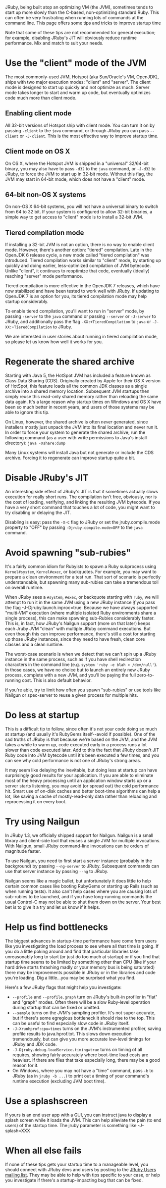 JRuby, being built atop an optimizing VM (the JVM), sometimes tends to start up more slowly than the C-based, non-optimizing standard Ruby. This can often be very frustrating when running lots of commands at the command line. This page offers some tips and tricks to improve startup time

Note that some of these tips are not recommended for general execution; for example, disabling JRuby's JIT will obviously reduce runtime performance. Mix and match to suit your needs.

Use the "client" mode of the JVM
================================

The most commonly-used JVM, Hotspot (aka Sun/Oracle's VM, OpenJDK), ships with two major execution modes: "client" and "server". The client mode is designed to start up quickly and not optimize as much. Server mode takes longer to start and warm up code, but eventually optimizes code much more than client mode.

Enabling client mode
--------------------

All 32-bit versions of Hotspot ship with client mode. You can turn it on by passing `-client` to the `java` command, or through JRuby you can pass `--client` or `-J-client`. This is the most effective way to improve startup time.

Client mode on OS X
-------------------

On OS X, where the Hotspot JVM is shipped in a "universal" 32/64-bit binary, you may also have to pass `-d32` to the `java` command, or `-J-d32` to JRuby, to force the JVM to start up in 32-bit mode. Without this flag, the JVM may start in 64-bit mode, which does not have a "client" mode.

64-bit non-OS X systems
-----------------------

On non-OS X 64-bit systems, you will not have a universal binary to switch from 64 to 32 bit. If your system is configured to allow 32-bit binaries, a simple way to get access to "client" mode is to install a 32-bit JVM.

Tiered compilation mode
-----------------------

If installing a 32-bit JVM is not an option, there is no way to enable client mode. However, there's another option: "tiered" compilation. Late in the OpenJDK 6 release cycle, a new mode called "tiered compilation" was introduced. Tiered compilation works similar to "client" mode, by starting up quickly and doing earlier, less-optimized compilation of JVM bytecode. Unlike "client", it continues to reoptimize that code, eventually (ideally) reaching "server" mode performance.

Tiered compilation is more effective in the OpenJDK 7 releases, which have now stabilized and have been tested to work well with JRuby. If updating to OpenJDK 7 is an option for you, its tiered compilation mode may help startup considerably.

To enable tiered compilation, you'll want to run in "server" mode, by passing `-server` to the `java` command or passing `--server` or `-J-server` to JRuby, and additionally pass the flag `-XX:+TieredCompilation` to `java` or `-J-XX:+TieredCompilation` to JRuby.

We are interested in user stories about running in tiered compilation mode, so please let us know how well it works for you.

Regenerate the shared archive
=============================

Starting with Java 5, the HotSpot JVM has included a feature known as Class Data Sharing (CDS). Originally created by Apple for their OS X version of HotSpot, this feature loads all the common JDK classes as a single archive into a shared memory location. Subsequent JVM startups then simply reuse this read-only shared memory rather than reloading the same data again. It's a large reason why startup times on Windows and OS X have been so much better in recent years, and users of those systems may be able to ignore this tip.

On Linux, however, the shared archive is often *never* generated, since installers mostly just unpack the JVM into its final location and never run it. In order to force your system to generate the shared archive, run the following command (as a user with write permissions to Java's install directory): `java -Xshare:dump`

Many Linux systems will install Java but not generate or include the CDS archive. Forcing it to regenerate can improve startup quite a bit.

Disable JRuby's JIT
===================

An interesting side effect of JRuby's JIT is that it sometimes actually slows execution for really short runs. The compilation isn't free, obviously, nor is the cost of loading, verifying, and linking the resulting JVM bytecode. If you have a very short command that touches a lot of code, you might want to try disabling or delaying the JIT.

Disabling is easy: pass the `-X-C` flag to JRuby or set the jruby.compile.mode property to "OFF" by passing `-Djruby.compile.mode=OFF` to the `java` command.

Avoid spawning "sub-rubies"
===========================

It's a fairly common idiom for Rubyists to spawn a Ruby subprocess using `Kernel#system`, `Kernel#exec`, or backquotes. For example, you may want to prepare a clean environment for a test run. That sort of scenario is perfectly understandable, but spawning many sub-rubies can take a tremendous toll on overall runtime.

When JRuby sees a `#system`, `#exec`, or backquote starting with `ruby`, we will attempt to run it in the same JVM using a new JRuby instance *if* you pass the flag -J-Djruby.launch.inproc=true.  Because we have always supported "multi-VM" execution (where multiple isolated Ruby environments share a single process), this can make spawning sub-Rubies considerably faster. This is, in fact, how JRuby's Nailgun support (more on that later) keeps each Jruby JVM "clean" with multiple JRuby command executions. But even though this can improve performance, there's still a cost for starting up those JRuby instances, since they need to have fresh, clean core classes and a clean runtime.

The worst-case scenario is when we detect that we can't spin up a JRuby instance in the same process, such as if you have shell redirection characters in the command line (e.g. `system 'ruby -e blah > /dev/null'`). In those cases, we have no choice but to launch an entirely new JRuby process, complete with a new JVM, and you'll be paying the full zero-to-running cost.  This is also default behavior.

If you're able, try to limit how often you spawn "sub-rubies" or use tools like Nailgun or spec-server to reuse a given process for multiple hits.

Do less at startup
==================

This is a difficult tip to follow, since often it's not your code doing so much at startup (and usually it's RubyGems itself--avoid if possible). One of the sad truths of JRuby is that because we're based on the JVM, and the JVM takes a while to warm up, code executed early in a process runs a lot slower than code executed later. Add to this the fact that JRuby doesn't JIT Ruby code into JVM bytecode until it's been executed a few times, and you can see why cold performance is not one of JRuby's strong areas.

It may seem like delaying the inevitable, but doing less at startup can have surprisingly good results for your application. If you are able to eliminate most of the heavy processing until an application window starts up or a server starts listening, you may avoid (or spread out) the cold performance hit. Smart use of on-disk caches and better boot-time algorithms can help a lot, like saving a cache of mostly-read-only data rather than reloading and reprocessing it on every boot.

Try using Nailgun
=================

In JRuby 1.3, we officially shipped support for Nailgun. Nailgun is a small library and client-side tool that reuses a single JVM for multiple invocations. With Nailgun, small JRuby command-line invocations can be orders of magnitude faster.

To use Nailgun, you need to first start a server instance (probably in the background) by passing `--ng-server` to JRuby. Subsequent commands can use that server instance by passing `--ng` to JRuby.

Nailgun seems like a magic bullet, but unfortunately it does little to help certain common cases like booting RubyGems or starting up Rails (such as when running tests). It also can't help cases where you are causing lots of sub-rubies to be launched, and if you have long-running commands the usual Control-C may not be able to shut them down on the server. Your best bet is to give it a try and let us know if it helps.

Help us find bottlenecks
========================

The biggest advances in startup-time performance have come from users like you investigating the load process to see where all that time is going. If you do a little poking around and find that particular libraries take unreasonably long to start (or just do too much at startup) or if you find that startup time seems to be limited by something other than CPU (like if your hard drive starts thrashing madly or your memory bus is being saturated) there may be improvements possible in JRuby or in the libraries and code you're loading. Dig a little...you may be surprised what you find.

Here's a few JRuby flags that might help you investigate:

* `--profile` and `--profile.graph` turn on JRuby's built-in profiler in "flat" and "graph" modes. Often there will be a slow Ruby-level operation during startup that can be fixed or omitted.
* `--sample` turns on the JVM's sampling profiler. It's not super accurate, but if there's some egregious bottleneck it should rise to the top. This can be useful to find especially slow code in JRuby itself.
* `-J-Xrunhprof:cpu=times` turns on the JVM's instrumented profiler, saving profile results to java.hprof.txt. This slows down execution tremendously, but can give you more accurate low-level timings for JRuby and JDK code.
* `-J-Djruby.debug.loadService.timing=true` turns on timing of all requires, showing fairly accurately where boot-time load costs are heaviest. If there are files that take especially long, there may be a good reason for it.
* On Windows, where you may not have a "time" command, pass `-b` to JRuby (as in `jruby -b ...`) to print out a timing of your command's runtime execution (excluding JVM boot time).

Use a splashscreen
===================

If yours is an end user app with a GUI, you can instruct java to display a splash screen while it loads the JVM.  This can help alleviate the pain (to end users) of the startup time.  The jruby parameter is something like  -J-splash=XXX

When all else fails
===================

If none of these tips gets your startup time to a manageable level, you should connect with JRuby devs and users by posting to the [JRuby Users mailing list](http://xircles.codehaus.org/lists/user@jruby.codehaus.org). They may be able to help with tips specific to your case, or help you investigate if there's a startup-impacting bug that can be fixed.